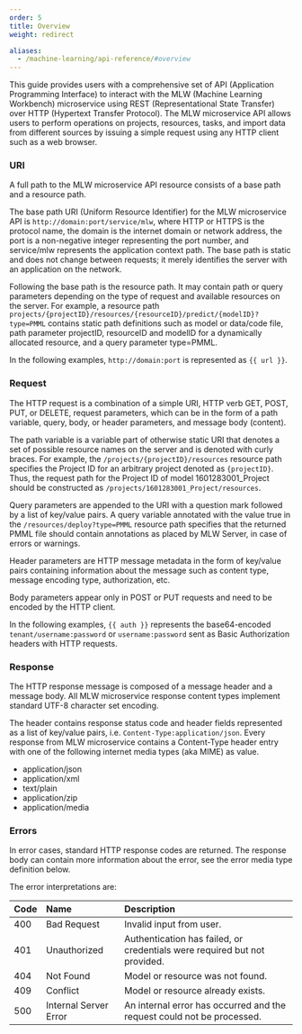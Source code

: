 ```yaml
---
order: 5
title: Overview
weight: redirect

aliases:
  - /machine-learning/api-reference/#overview
---
```


This guide provides users with a comprehensive set of API (Application Programming Interface) to interact with the MLW (Machine Learning Workbench) microservice using REST (Representational State Transfer) over HTTP (Hypertext Transfer Protocol). The  MLW microservice API allows users to perform operations on projects, resources, tasks, and import data from different sources by issuing a simple request using any HTTP client such as a web browser.

### URI

A full path to the MLW microservice API resource consists of a base path and a resource path. 

The base path URI (Uniform Resource Identifier) for the MLW microservice API is `http://domain:port/service/mlw`, where HTTP or HTTPS is the protocol name, the domain is the internet domain or network address, the port is a non-negative integer representing the port number, and service/mlw represents the application context path. The base path is static and does not change between requests; it merely identifies the server with an application on the network. 

Following the base path is the resource path. It may contain path or query parameters depending on the type of request and available resources on the server. For example, a resource path `projects/{projectID}/resources/{resourceID}/predict/{modelID}?type=PMML` contains static path definitions such as model or data/code file, path parameter projectID, resourceID and modelID for a dynamically allocated resource, and a query parameter type=PMML.

In the following examples, `http://domain:port` is represented as `{{ url }}`.

### Request

The HTTP request is a combination of a simple URI, HTTP verb GET, POST, PUT, or DELETE, request parameters, which can be in the form of a path variable, query, body, or header parameters, and message body (content). 

The path variable is a variable part of otherwise static URI that denotes a set of possible resource names on the server and is denoted with curly braces. For example, the `/projects/{projectID}/resources` resource path specifies the Project ID for an arbitrary project denoted as `{projectID}`. Thus, the request path for the Project ID of model 1601283001_Project should be constructed as `/projects/1601283001_Project/resources`. 

Query parameters are appended to the URI with a question mark followed by a list of key/value pairs. A query variable annotated with the value true in the `/resources/deploy?type=PMML` resource path specifies that the returned PMML file should contain annotations as placed by MLW Server, in case of errors or warnings. 

Header parameters are HTTP message metadata in the form of key/value pairs containing information about the message such as content type, message encoding type, authorization, etc. 

Body parameters appear only in POST or PUT requests and need to be encoded by the HTTP client.

In the following examples, `{{ auth }}` represents the base64-encoded `tenant/username:password` or `username:password` sent as Basic Authorization headers with HTTP requests.

### Response

The HTTP response message is composed of a message header and a message body. All MLW microservice response content types implement standard UTF-8 character set encoding. 

The header contains response status code and header fields represented as a list of key/value pairs, i.e. `Content-Type:application/json`. Every response from MLW microservice contains a Content-Type header entry with one of the following internet media types (aka MIME) as value.

* application/json
* application/xml
* text/plain
* application/zip
* application/media

### Errors

In error cases, standard HTTP response codes are returned. The response body can contain more information about the error, see the error media type definition below. 

The error interpretations are:

|Code|Name|Description
|:---|:---|:---
|400|Bad Request|Invalid input from user.
|401|Unauthorized|Authentication has failed, or credentials were required but not provided.
|404|Not Found|Model or resource was not found.
|409|Conflict|Model or resource already exists.
|500|Internal Server Error|An internal error has occurred and the request could not be processed.